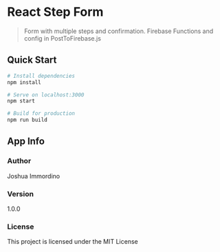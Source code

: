 # React Step Form

> Form with multiple steps and confirmation. Firebase Functions and config in PostToFirebase.js

## Quick Start

```bash
# Install dependencies
npm install

# Serve on localhost:3000
npm start

# Build for production
npm run build
```

## App Info

### Author

Joshua Immordino
### Version

1.0.0

### License

This project is licensed under the MIT License
